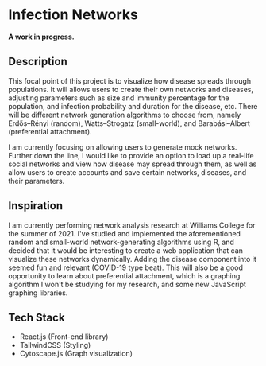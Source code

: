# Infection Networks

**A work in progress.**

## Description
This focal point of this project is to visualize how disease spreads through populations. It will allows users to create their own
networks and diseases, adjusting parameters such as size and immunity percentage for the population, and infection probability and duration for the disease, etc. There will be different network generation algorithms to choose from, namely Erdős–Rényi (random), Watts–Strogatz (small-world), and Barabási–Albert (preferential attachment).

I am currently focusing on allowing users to generate mock networks. Further down the line, I would like to provide an option to load up a real-life social networks and view how disease may spread through them, as well as allow users to create accounts and save certain networks, diseases, and their parameters.

## Inspiration
I am currently performing network analysis research at Williams College for the summer of 2021. I've studied and implemented the aforementioned random and small-world network-generating algorithms using R, and decided that it would be interesting to create a web application that can visualize these networks dynamically. Adding the disease component into it seemed fun and relevant (COVID-19 type beat). This will also be a good opportunity to learn about preferential attachment, which is a graphing algorithm I won't be studying for my research, and some new JavaScript graphing libraries.

## Tech Stack
- React.js (Front-end library)
- TailwindCSS (Styling)
- Cytoscape.js (Graph visualization)

